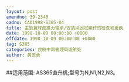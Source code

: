 ```yaml
---
layout: post
amendno: 39-2340
cadno: CAD1998-S365-04
title: 主旋翼球面推力轴承/安装梁固定螺杆的检查和更换
date: 1998-10-09 00:00:00 +0800
effdate: 1998-10-09 00:00:00 +0800
tag: S365
categories: 民航中南管理局适航处
author: 黄进勇
---
```


##适用范围:
AS365直升机;型号为N,N1,N2,N3。

